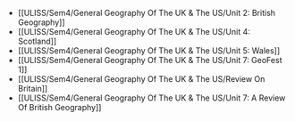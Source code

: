 - [[ULISS/Sem4/General Geography Of The UK & The US/Unit 2: British Geography]]
- [[ULISS/Sem4/General Geography Of The UK & The US/Unit 4: Scotland]]
- [[ULISS/Sem4/General Geography Of The UK & The US/Unit 5: Wales]]
- [[ULISS/Sem4/General Geography Of The UK & The US/Unit 7: GeoFest 1]]
- [[ULISS/Sem4/General Geography Of The UK & The US/Review On Britain]]
- [[ULISS/Sem4/General Geography Of The UK & The US/Unit 7: A Review Of British Geography]]
